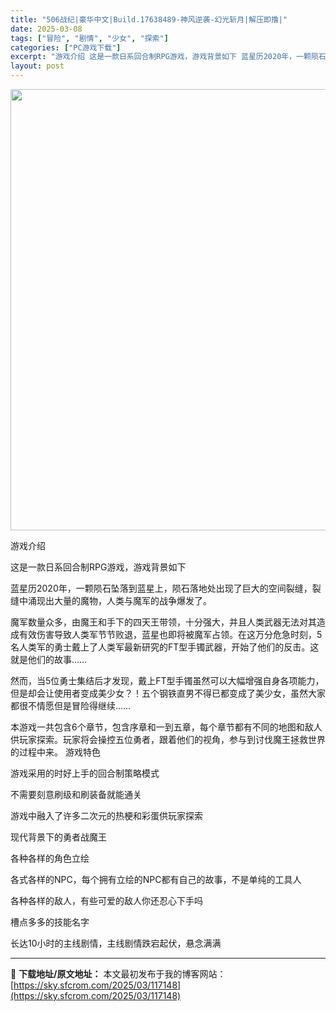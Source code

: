 ```yaml
---
title: "506战纪|豪华中文|Build.17638489-神风逆袭-幻光斩月|解压即撸|"
date: 2025-03-08
tags: ["冒险", "剧情", "少女", "探索"]
categories: ["PC游戏下载"]
excerpt: "游戏介绍 这是一款日系回合制RPG游戏，游戏背景如下 蓝星历2020年，一颗陨石坠落到蓝星上，陨石落地处出现了巨大的空间裂缝，裂缝中涌现出大量的魔物，人类与魔军的战争爆发了。 魔军数量众多，由魔王和手下的四天王带领，十分强大，并且人类武器无法对其造成有效伤害导致人类军节节败退，蓝星也即将被魔军占领。&hellip;"
layout: post
---
```


<img class="aligncenter size-full wp-image-117116" src="https://sky.sfcrom.com/wp-content/uploads/2025/03/2025030809071927.webp" alt="" width="1232" height="706" />

游戏介绍

这是一款日系回合制RPG游戏，游戏背景如下

蓝星历2020年，一颗陨石坠落到蓝星上，陨石落地处出现了巨大的空间裂缝，裂缝中涌现出大量的魔物，人类与魔军的战争爆发了。

魔军数量众多，由魔王和手下的四天王带领，十分强大，并且人类武器无法对其造成有效伤害导致人类军节节败退，蓝星也即将被魔军占领。在这万分危急时刻，5名人类军的勇士戴上了人类军最新研究的FT型手镯武器，开始了他们的反击。这就是他们的故事……

然而，当5位勇士集结后才发现，戴上FT型手镯虽然可以大幅增强自身各项能力，但是却会让使用者变成美少女？！五个钢铁直男不得已都变成了美少女，虽然大家都很不情愿但是冒险得继续……

本游戏一共包含6个章节，包含序章和一到五章，每个章节都有不同的地图和敌人供玩家探索。玩家将会操控五位勇者，跟着他们的视角，参与到讨伐魔王拯救世界的过程中来。
游戏特色

游戏采用的时好上手的回合制策略模式

不需要刻意刷级和刷装备就能通关

游戏中融入了许多二次元的热梗和彩蛋供玩家探索

现代背景下的勇者战魔王

各种各样的角色立绘

各式各样的NPC，每个拥有立绘的NPC都有自己的故事，不是单纯的工具人

各种各样的敌人，有些可爱的敌人你还忍心下手吗

槽点多多的技能名字

长达10小时的主线剧情，主线剧情跌宕起伏，悬念满满

---
📖 **下载地址/原文地址：** 本文最初发布于我的博客网站：[https://sky.sfcrom.com/2025/03/117148](https://sky.sfcrom.com/2025/03/117148)
